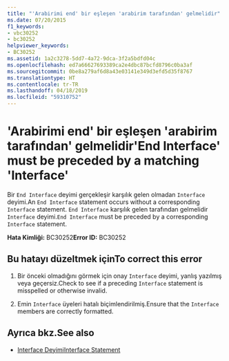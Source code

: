 ```yaml
---
title: "'Arabirimi end' bir eşleşen 'arabirim tarafından' gelmelidir"
ms.date: 07/20/2015
f1_keywords:
- vbc30252
- bc30252
helpviewer_keywords:
- BC30252
ms.assetid: 1a2c3278-5dd7-4a72-9dca-3f2a5bdfd04c
ms.openlocfilehash: ed7a66627693389ca2e4dbc87bcfd8796c0ba3af
ms.sourcegitcommit: 0be8a279af6d8a43e03141e349d3efd5d35f8767
ms.translationtype: HT
ms.contentlocale: tr-TR
ms.lasthandoff: 04/18/2019
ms.locfileid: "59310752"
---
```

# <a name="end-interface-must-be-preceded-by-a-matching-interface"></a><span data-ttu-id="1049c-102">'Arabirimi end' bir eşleşen 'arabirim tarafından' gelmelidir</span><span class="sxs-lookup"><span data-stu-id="1049c-102">'End Interface' must be preceded by a matching 'Interface'</span></span>
<span data-ttu-id="1049c-103">Bir `End Interface` deyimi gerçekleşir karşılık gelen olmadan `Interface` deyimi.</span><span class="sxs-lookup"><span data-stu-id="1049c-103">An `End Interface` statement occurs without a corresponding `Interface` statement.</span></span> <span data-ttu-id="1049c-104">`End Interface` karşılık gelen tarafından gelmelidir `Interface` deyimi.</span><span class="sxs-lookup"><span data-stu-id="1049c-104">`End Interface` must be preceded by a corresponding `Interface` statement.</span></span>  
  
 <span data-ttu-id="1049c-105">**Hata Kimliği:** BC30252</span><span class="sxs-lookup"><span data-stu-id="1049c-105">**Error ID:** BC30252</span></span>  
  
## <a name="to-correct-this-error"></a><span data-ttu-id="1049c-106">Bu hatayı düzeltmek için</span><span class="sxs-lookup"><span data-stu-id="1049c-106">To correct this error</span></span>  
  
1. <span data-ttu-id="1049c-107">Bir önceki olmadığını görmek için onay `Interface` deyimi, yanlış yazılmış veya geçersiz.</span><span class="sxs-lookup"><span data-stu-id="1049c-107">Check to see if a preceding `Interface` statement is misspelled or otherwise invalid.</span></span>  
  
2. <span data-ttu-id="1049c-108">Emin `Interface` üyeleri hatalı biçimlendirilmiş.</span><span class="sxs-lookup"><span data-stu-id="1049c-108">Ensure that the `Interface` members are correctly formatted.</span></span>  
  
## <a name="see-also"></a><span data-ttu-id="1049c-109">Ayrıca bkz.</span><span class="sxs-lookup"><span data-stu-id="1049c-109">See also</span></span>

- [<span data-ttu-id="1049c-110">Interface Deyimi</span><span class="sxs-lookup"><span data-stu-id="1049c-110">Interface Statement</span></span>](../../visual-basic/language-reference/statements/interface-statement.md)
